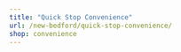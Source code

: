 ```yaml
---
title: "Quick Stop Convenience"
url: /new-bedford/quick-stop-convenience/
shop: convenience
---
```

